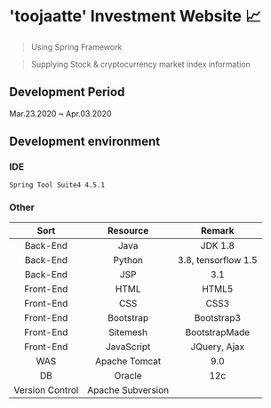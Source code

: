 # 'toojaatte' Investment Website :chart_with_upwards_trend:

> Using Spring Framework

> Supplying Stock & cryptocurrency market index information

## Development Period

Mar.23.2020 ~ Apr.03.2020

## Development environment

### IDE

```
Spring Tool Suite4 4.5.1
```

### Other

|Sort|Resource|Remark|
|:---:|:---:|:---:|
|Back-End|Java|JDK 1.8|
|Back-End|Python|3.8, tensorflow 1.5|
|Back-End|JSP|3.1|
|Front-End|HTML|HTML5|
|Front-End|CSS|CSS3|
|Front-End|Bootstrap|Bootstrap3|
|Front-End|Sitemesh|BootstrapMade|
|Front-End|JavaScript|JQuery, Ajax|
|WAS|Apache Tomcat|9.0
|DB|Oracle|12c|
|Version Control|Apache Subversion||
